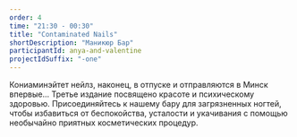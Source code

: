 ```yaml
---
order: 4
time: "21:30 - 00:30"
title: "Contaminated Nails"
shortDescription: "Маникюр Бар"
participantId: anya-and-valentine
projectIdSuffix: "-one"
---
```


Кониаминэйтет нейлз, наконец, в отпуске и отправляются в Минск впервые... Третье издание посвящено красоте и психическому здоровью. Присоединяйтесь к нашему бару для загрязненных ногтей, чтобы избавиться от беспокойства, усталости и укачивания с помощью необычайно приятных косметических процедур.
